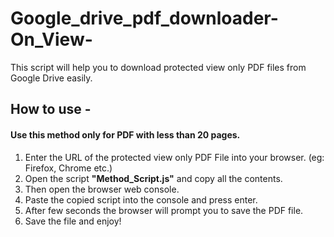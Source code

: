 # Google_drive_pdf_downloader-On_View-
This script will help you to download protected view only PDF files from Google Drive easily.
## How to use -
#### Use this method only for PDF with less than 20 pages.
1. Enter the URL of the protected view only PDF File into your browser. (eg: Firefox, Chrome etc.)
2. Open the script **"Method_Script.js"** and copy all the contents.
3. Then open the browser web console.
4. Paste the copied script into the console and press enter.
5. After few seconds the browser will prompt you to save the PDF file.
6. Save the file and enjoy!
